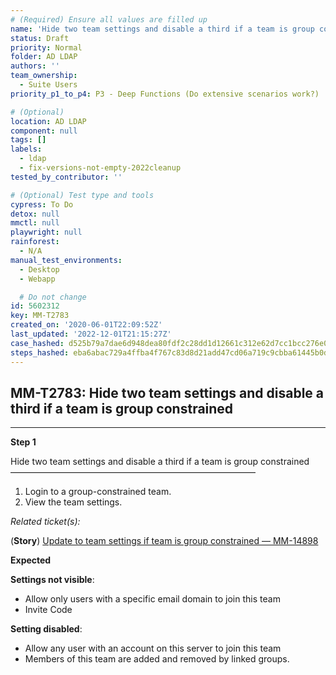 ```yaml
---
# (Required) Ensure all values are filled up
name: 'Hide two team settings and disable a third if a team is group constrained'
status: Draft
priority: Normal
folder: AD LDAP
authors: ''
team_ownership:
  - Suite Users
priority_p1_to_p4: P3 - Deep Functions (Do extensive scenarios work?)

# (Optional)
location: AD LDAP
component: null
tags: []
labels:
  - ldap
  - fix-versions-not-empty-2022cleanup
tested_by_contributor: ''

# (Optional) Test type and tools
cypress: To Do
detox: null
mmctl: null
playwright: null
rainforest:
  - N/A
manual_test_environments:
  - Desktop
  - Webapp

  # Do not change
id: 5602312
key: MM-T2783
created_on: '2020-06-01T22:09:52Z'
last_updated: '2022-12-01T21:15:27Z'
case_hashed: d525b79a7dae6d948dea80fdf2c28dd1d12661c312e62d7cc1bcc276e060da548d21ed0ec134d91645560346d8f989f8
steps_hashed: eba6abac729a4ffba4f767c83d8d21add47cd06a719c9cbba61445b0d5c0de72571de1b8ff467afd3271922813762370
---
```


<!-- (Auto-generated) Based on frontmatter's "key" and "name" -->

## MM-T2783: Hide two team settings and disable a third if a team is group constrained

---

**Step 1**

Hide two team settings and disable a third if a team is group constrained\
————————————————————————————

1. Login to a group-constrained team.
2. View the team settings.

_Related ticket(s):_

(**Story**) [Update to team settings if team is group constrained — MM-14898](https://mattermost.atlassian.net/browse/MM-14898)

**Expected**

**Settings not visible**:

- Allow only users with a specific email domain to join this team
- Invite Code

**Setting disabled**:

- Allow any user with an account on this server to join this team
- Members of this team are added and removed by linked groups.
